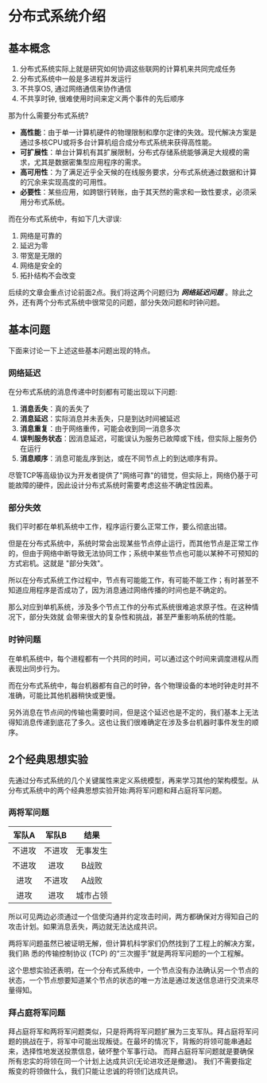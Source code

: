 # 分布式系统介绍

## 基本概念

1. 分布式系统实际上就是研究如何协调这些联网的计算机来共同完成任务
2. 分布式系统中一般是多进程并发运行
3. 不共享OS, 通过网络通信来协作通信
4. 不共享时钟, 很难使用时间来定义两个事件的先后顺序

那为什么需要分布式系统?

- **高性能**：由于单一计算机硬件的物理限制和摩尔定律的失效。现代解决方案是通过多核CPU或将多台计算机组合成分布式系统来获得高性能。
- **可扩展性**：单台计算机有其扩展限制，分布式存储系统能够满足大规模的需求，尤其是数据密集型应用程序的需求。
- **高可用性**：为了满足近乎全天候的在线服务要求，分布式系统通过数据和计算的冗余来实现高度的可用性。
- **必要性**：某些应用，如跨银行转账，由于其天然的需求和一致性要求，必须采用分布式系统。

而在分布式系统中，有如下几大谬误:

1. 网络是可靠的
2. 延迟为零
3. 带宽是无限的
4. 网络是安全的
5. 拓扑结构不会改变

后续的文章会重点讨论前面2点。我们将这两个问题归为 ***网络延迟问题*** 。除此之外，还有两个分布式系统中很常见的问题，部分失效问题和时钟问题。

## 基本问题

下面来讨论一下上述这些基本问题出现的特点。

### 网络延迟

在分布式系统的消息传递中时刻都有可能出现以下问题:

1. **消息丢失**：真的丢失了
2. **消息延迟**：实际消息并未丢失，只是到达时间被延迟
3. **消息重复**：由于网络重传，可能会收到同一消息多次
4. **误判服务状态**：因消息延迟，可能误认为服务已故障或下线，但实际上服务仍在运行
5. **消息顺序**：消息可能乱序到达，或在不同节点上的到达顺序有异。

尽管TCP等高级协议为开发者提供了"网络可靠"的错觉，但实际上，网络仍基于可能故障的硬件，因此设计分布式系统时需要考虑这些不确定性因素。

### 部分失效

我们平时都在单机系统中工作，程序运行要么正常工作，要么彻底出错。

但是在分布式系统中，系统时常会出现某些节点停止运行，而其他节点是正常工作的，但由于网络中断导致无法协同工作；系统中某些节点也可能以某种不可预知的方式宕机。这就是 "部分失效"。

所以在分布式系统工作过程中，节点有可能能工作，有可能不能工作；有时甚至不知道应用程序是否成功了，因为消息通过网络传播的时间也是不确定的。

那么对应到单机系统，涉及多个节点工作的分布式系统很难追求原子性。在这种情况下，部分失效就 会带来很大的复杂性和挑战，甚至严重影响系统的性能。

### 时钟问题

在单机系统中，每个进程都有一个共同的时间，可以通过这个时间来调度进程从而表现出同步行为。

而在分布式系统中，每台机器都有自己的时钟，各个物理设备的本地时钟走时并不准确，可能比其他机器稍快或更慢。

另外消息在节点间的传输也需要时间，但是这个延迟也是不定的，我们基本上无法得知消息传递到底花了多久。这也让我们很难确定在涉及多台机器时事件发生的顺序。

## 2个经典思想实验

先通过分布式系统的几个关键属性来定义系统模型，再来学习其他的架构模型。从分布式系统中的两个经典思想实验开始:两将军问题和拜占庭将军问题。

### 两将军问题

| 军队A  | 军队B  |   结果   |
| :----: | :----: | :------: |
| 不进攻 | 不进攻 | 无事发生 |
| 不进攻 |  进攻  |  B战败   |
|  进攻  | 不进攻 |  A战败   |
|  进攻  |  进攻  | 城市占领 |

所以可见两边必须通过一个信使沟通并约定攻击时间，两方都确保对方得知自己的攻击计划。如果消息丢失，两边就无法达成共识。

两将军问题虽然已被证明无解，但计算机科学家们仍然找到了工程上的解决方案，我们熟 悉的传输控制协议 (TCP) 的“三次握手”就是两将军问题的一个工程解。

这个思想实验还表明，在一个分布式系统中，一个节点没有办法确认另一个节点的状态，一个节点想要知道某个节点的状态的唯一方法是通过发送信息进行交流来尽量得知。

### 拜占庭将军问题

拜占庭将军和两将军问题类似，只是将两将军问题扩展为三支军队。拜占庭将军问题的挑战在于，将军中可能出现叛徒。在最坏的情况下，背叛的将领可能串通起来，选择性地发送投票信息，破坏整个军事行动。 而拜占庭将军问题就是要确保所有忠实的将领在同一个计划上达成共识(无论进攻还是撤退)。 我们不需要指定叛变的将领做什么，我们只能让忠诚的将领们达成共识。
